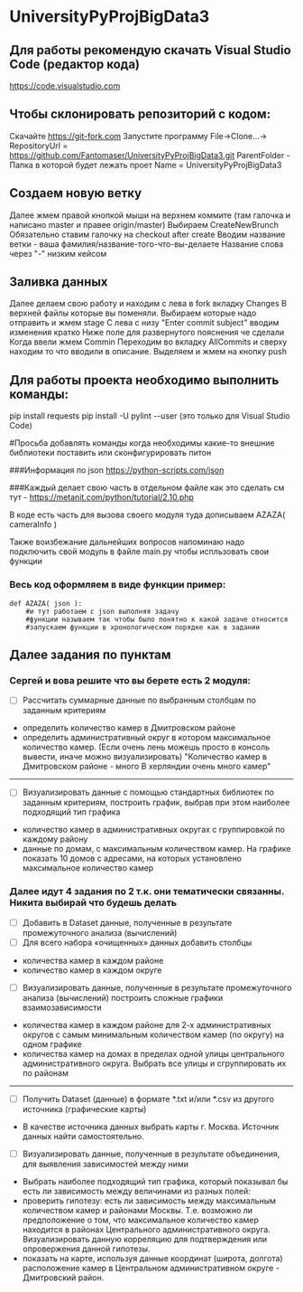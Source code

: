 # UniversityPyProjBigData3

## Для работы рекомендую скачать Visual Studio Code (редактор кода)
https://code.visualstudio.com

## Чтобы склонировать репозиторий с кодом:
Скачайте https://git-fork.com
Запустите программу
File->Clone...->
RepositoryUrl = https://github.com/Fantomaser/UniversityPyProjBigData3.git
ParentFolder - Папка в которой будет лежать проет
Name = UniversityPyProjBigData3

## Создаем новую ветку
Далее жмем правой кнопкой мыши на верхнем коммите (там галочка и написано master и правее origin/master)
Выбираем CreateNewBrunch
Обязательно ставим галочку на checkout after create
Вводим название ветки  - ваша фамилия/название-того-что-вы-делаете
Название слова через "-" низким кейсом

## Заливка данных
Далее делаем свою работу и находим с лева в fork вкладку Changes
В верхней файлы которые вы поменяли. Выбираем которые надо отправить и жмем stage
С лева с низу "Enter commit subject" вводим изменения кратко
Ниже поле для развернутого пояснения че сделали
Когда ввели жмем Commin
Переходим во вкладку AllCommits и сверху находим то что вводили в описание. Выделяем и жмем на кнопку push


## Для работы проекта необходимо выполнить команды:
pip install requests
pip install -U pylint --user (это только для Visual Studio Code)

#Просьба добавлять команды когда необходимы какие-то внешние библиотеки поставить или сконфигурировать питон

###Информация по json
https://python-scripts.com/json

###Каждый делает свою часть в отдельном файле 
как это сделать см тут - https://metanit.com/python/tutorial/2.10.php

В коде есть часть для вызова своего модуля
туда дописываем AZAZA( cameraInfo )

Также воизбежание дальнейших вопросов напоминаю 
надо подключить свой модуль в файле main.py чтобы испльзовать свои функции

### Весь код оформляем в виде функции пример:

```
def AZAZA( json ):
    #и тут работаем с json выполняя задачу
    #функции называем так чтобы было понятно к какой задаче относится
    #запускаем функции в хронологическом порядке как в задании
```


## Далее задания по пунктам

### Сергей и вова решите что вы берете есть 2 модуля:

- [ ] Рассчитать суммарные данные по выбранным столбцам по заданным критериям
* определить количество камер в Дмитровском районе 
* определить административный округ в котором максимальное количество камер.
    (Если очень лень можешь просто в консоль вывести, иначе можно визуализировать)
    "Количество камер в Дмитровском районе - много
    В херляндии очень много камер"
____
- [ ] Визуализировать данные с помощью стандартных библиотек по заданным критериям, построить график, выбрав при этом наиболее подходящий тип графика 
* количество камер в административных округах с группировкой по каждому району  
* данные по домам, с максимальным количеством камер. На графике показать 10 домов с адресами, на которых установлено максимальное количество камер

### Далее идут 4 задания по 2 т.к. они тематически связанны. Никита выбирай что будешь делать

- [ ] Добавить в Dataset данные, полученные в результате промежуточного анализа (вычислений)
- [ ] Для всего набора «очищенных» данных добавить столбцы 
* количества камер в каждом районе 
* количество камер в каждом округе
- [ ] Визуализировать данные, полученные в результате промежуточного анализа (вычислений) построить сложные графики взаимозависимости 
* количества камер в каждом районе для 2-х административных округов с самым минимальным количеством камер (по округу) на одном графике 
* количества камер на домах в пределах одной улицы центрального административного округа. Выбрать все улицы и сгруппировать их по районам
____

- [ ] Получить Dataset (данные) в формате *.txt и/или *.csv из другого источника (графические карты) 
* В качестве источника данных выбрать карты г. Москва. Источник данных найти самостоятельно. 
- [ ] Визуализировать данные, полученные в результате объединения, для выявления зависимостей между ними 
* Выбрать наиболее подходящий тип графика, который показывал бы есть ли зависимость между величинами из разных полей: 
* проверить гипотезу: есть ли зависимость между максимальным количеством камер и районами Москвы. Т.е. возможно ли предположение о том, что максимальное количество камер находится в районах Центрального административного округа. Визуализировать данную корреляцию для подтверждения или опровержения данной гипотезы. 
* показать на карте, используя данные координат (широта, долгота) расположение камер в Центральном административном округе - Дмитровский район. 

